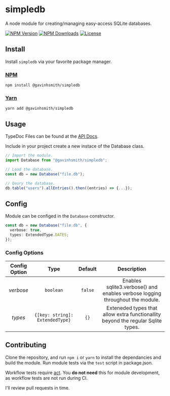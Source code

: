 # simpledb

A node module for creating/managing easy-access SQLite databases.

[![NPM Version](https://img.shields.io/npm/v/%40gavinhsmith%2Fsimpledb?style=flat-square&label=NPM%20Version&labelColor=cc3838&color=f0f0f0)](https://www.npmjs.com/package/@gavinhsmith/simpledb)
[![NPM Downloads](https://img.shields.io/npm/d18m/%40gavinhsmith%2Fsimpledb?style=flat-square&label=NPM%20Downloads&labelColor=cc3838&color=f0f0f0)](https://www.npmjs.com/package/@gavinhsmith/simpledb)
[![License](https://img.shields.io/github/license/gavinhsmith/simpledb?style=flat-square&label=Licence&color=f0f0f0)](https://github.com/gavinhsmith/simpledb?tab=MIT-1-ov-file)

## Install

Install `simpledb` via your favorite package manager.

### [NPM](https://www.npmjs.com/package/@gavinhsmith/simpledb)

```shell
npm install @gavinhsmith/simpledb
```

### [Yarn](https://yarnpkg.com/package?name=%40gavinhsmith%2Fsimpledb)

```shell
yarn add @gavinhsmith/simpledb
```

## Usage

TypeDoc Files can be found at the [API Docs](https://gavinhsmith.github.io/simpledb/).

Include in your project create a new instace of the Database class.

```ts
// Import the module.
import Database from "@gavinhsmith/simpledb";

// Load the database.
const db = new Database("file.db");

// Qeury the database.
db.table("users").allEntries().then((entries) => {...});
```

## Config

Module can be configed in the `Database` constructor.

```ts
const db = new Database("file.db", {
  verbose: true,
  types: ExtendedType.DATES;
});
```

### Config Options

| Config Option |              Type               | Default |                                   Description                                    |
| :-----------: | :-----------------------------: | :-----: | :------------------------------------------------------------------------------: |
|   _verbose_   |            `boolean`            | `false` |   Enables sqlite3.verbose() and enables verbose logging throughout the module.   |
|    _types_    | `{[key: string]: ExtendedType}` |  `{}`   | Exteneded types that allow extra functionallity beyond the regular Sqlite types. |

## Contributing

Clone the repository, and run `npm i` or `yarn` to install the dependancies and build the module. Run module tests via the `test` script in package.json.

Workflow tests require [act](https://github.com/nektos/act). You **do not need** this for module development, as workflow tests are not run during CI.

I'll review pull requests in time.

